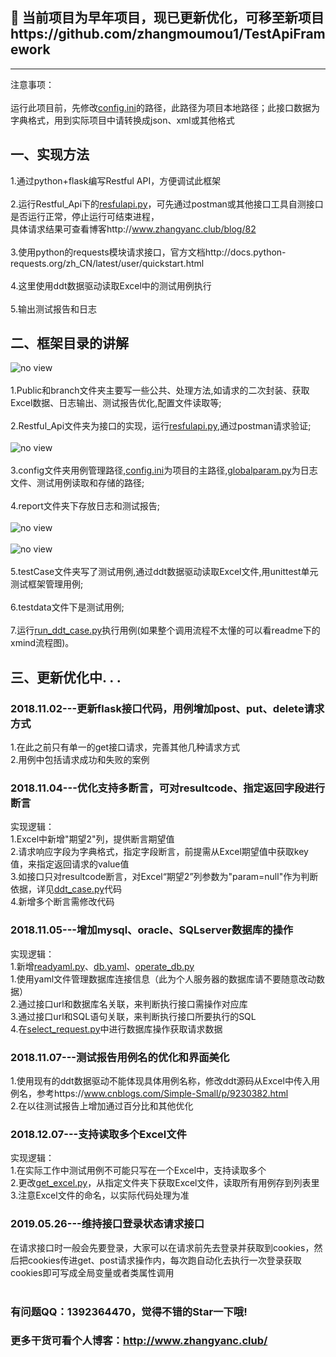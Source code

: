 ## 🎉 当前项目为早年项目，现已更新优化，可移至新项目https://github.com/zhangmoumou1/TestApiFramework

---

注意事项：<br>
<br>
运行此项目前，先修改[config.ini](https://github.com/zhangmoumou1/interface_python/blob/master/config/config.ini)的路径，此路径为项目本地路径；此接口数据为字典格式，用到实际项目中请转换成json、xml或其他格式<br>
## 一、实现方法<br>
1.通过python+flask编写Restful API，方便调试此框架<br>
<br>
2.运行Restful_Api下的[resfulapi.py](https://github.com/zhangmoumou1/interface_python/blob/master/Restful_Api/resfulapi.py)，可先通过postman或其他接口工具自测接口是否运行正常，停止运行可结束进程，<br>
具体请求结果可查看博客http://www.zhangyanc.club/blog/82<br>
<br>
3.使用python的requests模块请求接口，官方文档http://docs.python-requests.org/zh_CN/latest/user/quickstart.html<br>
<br>
4.这里使用ddt数据驱动读取Excel中的测试用例执行<br>
<br>
5.输出测试报告和日志<br>

## 二、框架目录的讲解<br>
![no view](https://github.com/zhangmoumou1/interface_python/blob/master/readme/%E6%9E%B6%E6%9E%84%E5%9B%BE.jpg)<br>
<br>
1.Public和branch文件夹主要写一些公共、处理方法,如请求的二次封装、获取Excel数据、日志输出、测试报告优化,配置文件读取等;<br>
<br>
2.Restful_Api文件夹为接口的实现，运行[resfulapi.py](https://github.com/zhangmoumou1/interface_python/blob/master/Restful_Api/resfulapi.py),通过postman请求验证;<br>
<br>
![no view](https://github.com/zhangmoumou1/interface_python/blob/master/readme/postman.jpg)<br>
<br>
3.config文件夹用例管理路径,[config.ini](https://github.com/zhangmoumou1/interface_python/blob/master/config/config.ini)为项目的主路径,[globalparam.py](https://github.com/zhangmoumou1/interface_python/blob/master/config/globalparam.py)为日志文件、测试用例读取和存储的路径;<br>
<br>
4.report文件夹下存放日志和测试报告;<br>
<br>
![no view](https://github.com/zhangmoumou1/interface_python/blob/master/readme/%E6%B5%8B%E8%AF%95%E6%8A%A5%E5%91%8A.jpg)<br>
<br>
![no view](https://github.com/zhangmoumou1/interface_python/blob/master/readme/%E6%97%A5%E5%BF%97.jpg)<br>
<br>
5.testCase文件夹写了测试用例,通过ddt数据驱动读取Excel文件,用unittest单元测试框架管理用例;<br>
<br>
6.testdata文件下是测试用例;<br>
<br>
7.运行[run_ddt_case.py](https://github.com/zhangmoumou1/interface_python/blob/master/run_ddt_case.py)执行用例(如果整个调用流程不太懂的可以看readme下的xmind流程图)。<br>

## 三、更新优化中. . .
### 2018.11.02---更新flask接口代码，用例增加post、put、delete请求方式<br>
1.在此之前只有单一的get接口请求，完善其他几种请求方式<br>
2.用例中包括请求成功和失败的案例<br>
### 2018.11.04---优化支持多断言，可对resultcode、指定返回字段进行断言<br>
实现逻辑：<br>
1.Excel中新增"期望2"列，提供断言期望值<br>
2.请求响应字段为字典格式，指定字段断言，前提需从Excel期望值中获取key值，来指定返回请求的value值<br>
3.如接口只对resultcode断言，对Excel“期望2”列参数为"param=null"作为判断依据，详见[ddt_case.py](https://github.com/zhangmoumou1/interface_python/blob/master/testCase/ddt_case.py)代码<br>
4.新增多个断言需修改代码<br>
### 2018.11.05---增加mysql、oracle、SQLserver数据库的操作<br>
实现逻辑：<br>
1.新增[readyaml.py](https://github.com/zhangmoumou1/interface_python/blob/master/config/readyaml.py)、[db.yaml](https://github.com/zhangmoumou1/interface_python/blob/master/config/db.yaml)、[operate_db.py](https://github.com/zhangmoumou1/interface_python/blob/master/Public/operate_db.py)<br>
1.使用yaml文件管理数据库连接信息（此为个人服务器的数据库请不要随意改动数据）<br>
2.通过接口url和数据库名关联，来判断执行接口需操作对应库<br>
3.通过接口url和SQL语句关联，来判断执行接口所要执行的SQL<br>
4.在[select_request.py](https://github.com/zhangmoumou1/interface_python/blob/master/Public/select_request.py)中进行数据库操作获取请求数据<br>
### 2018.11.07---测试报告用例名的优化和界面美化<br>
1.使用现有的ddt数据驱动不能体现具体用例名称，修改ddt源码从Excel中传入用例名，参考https://www.cnblogs.com/Simple-Small/p/9230382.html<br>
2.在以往测试报告上增加通过百分比和其他优化<br>
### 2018.12.07---支持读取多个Excel文件<br>
实现逻辑：<br>
1.在实际工作中测试用例不可能只写在一个Excel中，支持读取多个<br>
2.更改[get_excel.py](https://github.com/zhangmoumou1/interface_python/blob/master/Public/get_excel.py)，从指定文件夹下获取Excel文件，读取所有用例存到列表里<br>
3.注意Excel文件的命名，以实际代码处理为准<br>
### 2019.05.26---维持接口登录状态请求接口<br>
在请求接口时一般会先要登录，大家可以在请求前先去登录并获取到cookies，然后把cookies传进get、post请求操作内，每次跑自动化去执行一次登录获取cookies即可写成全局变量或者类属性调用
<br>
<br>

### 有问题QQ：1392364470，觉得不错的Star一下哦!<br>
### 更多干货可看个人博客：http://www.zhangyanc.club/
